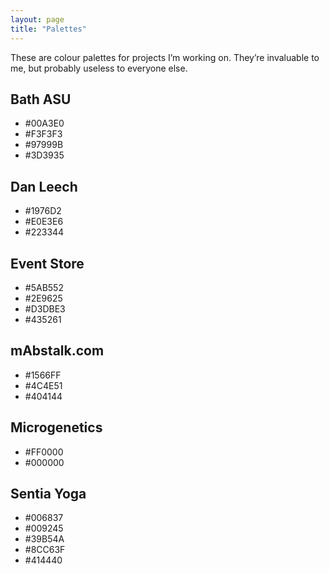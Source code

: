 ```yaml
---
layout: page
title: "Palettes"
---
```


These are colour palettes for projects I’m working on. They’re invaluable to me, but probably useless to everyone else.

## Bath ASU

- #00A3E0
- #F3F3F3
- #97999B
- #3D3935

## Dan Leech

- #1976D2
- #E0E3E6
- #223344

## Event Store

- #5AB552
- #2E9625
- #D3DBE3
- #435261

## mAbstalk.com

- #1566FF
- #4C4E51
- #404144

## Microgenetics

- #FF0000
- #000000

## Sentia Yoga

- #006837
- #009245
- #39B54A
- #8CC63F
- #414440

<style>
    .site-main ul {
        margin: 0;
        padding: 0;
        list-style: none;
    }
    @media (min-width: 720px) {
        .site-main ul {
            display: flex;
            flex-direction: row;
        }
    }
    .site-main li {
        flex-grow: 1;
        font-size: 0.8125rem;
        line-height: 3.5rem;
        text-align: center;
    }
</style>

<script>
    var listItems = document.getElementsByTagName("li");
    for (var i = 0; i < listItems.length; i++) {
        var content = listItems[i].innerHTML;
        if (content.indexOf("#") === 0) {
            listItems[i].style.background = content;
            var red = parseInt(content.substring(1,2), 16),
                green = parseInt(content.substring(3,4), 16),
                blue = parseInt(content.substring(5,6), 16),
                average = (red + green + blue) / 3;
            if (average < 12) {
                listItems[i].style.color = "white";
            }
        }
    }
</script>
